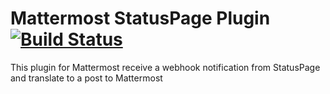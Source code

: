 # Mattermost StatusPage Plugin [![Build Status](https://travis-ci.com/cpanato/mattermost-plugin-statuspage.svg?branch=master)](https://travis-ci.com/cpanato/mattermost-plugin-statuspage)

This plugin for Mattermost receive a webhook notification from StatusPage and translate to a post to Mattermost



